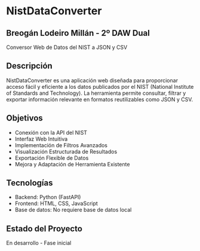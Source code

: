 # NistDataConverter
## Breogán Lodeiro Millán - 2º DAW Dual 

Conversor Web de Datos del NIST a JSON y CSV

## Descripción

NistDataConverter es una aplicación web diseñada para proporcionar acceso fácil y eficiente a los datos publicados por el NIST (National Institute of Standards and Technology). La herramienta permite consultar, filtrar y exportar información relevante en formatos reutilizables como JSON y CSV.

## Objetivos

- Conexión con la API del NIST
- Interfaz Web Intuitiva
- Implementación de Filtros Avanzados
- Visualización Estructurada de Resultados
- Exportación Flexible de Datos
- Mejora y Adaptación de Herramienta Existente

## Tecnologías

- Backend: Python (FastAPI)
- Frontend: HTML, CSS, JavaScript
- Base de datos: No requiere base de datos local

## Estado del Proyecto

En desarrollo - Fase inicial

